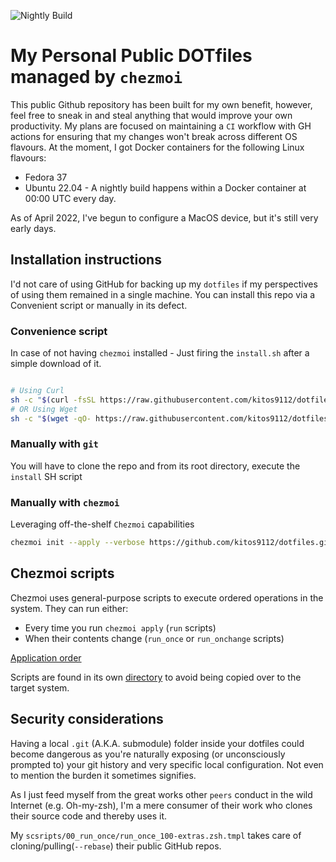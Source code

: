 ![Nightly Build](https://github.com/kitos9112/dotfiles/actions/workflows/schedule-nightly-build.yaml/badge.svg)
# My Personal Public DOTfiles managed by `chezmoi`

This public Github repository has been built for my own benefit, however, feel free to sneak in and steal anything that would improve your own productivity.
My plans are focused on maintaining a `CI` workflow with GH actions for ensuring that my changes won't break across different OS flavours.
At the moment, I got Docker containers for the following Linux flavours:

- Fedora 37
- Ubuntu 22.04 - A nightly build happens within a Docker container at 00:00 UTC every day.

As of April 2022, I've begun to configure a MacOS device, but it's still very early days.
## Installation instructions

I'd not care of using GitHub for backing up my `dotfiles` if my perspectives of using them remained in a single machine.
You can install this repo via a Convenient script or manually in its defect.

### Convenience script

In case of not having `chezmoi` installed - Just firing the `install.sh` after a simple download of it.

```bash

# Using Curl
sh -c "$(curl -fsSL https://raw.githubusercontent.com/kitos9112/dotfiles/master/install)"
# OR Using Wget
sh -c "$(wget -qO- https://raw.githubusercontent.com/kitos9112/dotfiles/master/install)"
```

### Manually with `git`

You will have to clone the repo and from its root directory, execute the `install` SH script

### Manually with `chezmoi`

Leveraging off-the-shelf `Chezmoi` capabilities

```bash
chezmoi init --apply --verbose https://github.com/kitos9112/dotfiles.git
```

## Chezmoi scripts

Chezmoi uses general-purpose scripts to execute ordered operations in the system. They can run either:

- Every time you run `chezmoi apply` (`run` scripts)
- When their contents change (`run_once` or `run_onchange` scripts)

[Application order](https://www.chezmoi.io/reference/application-order/)

Scripts are found in its own [directory](./home/.chezmoiscripts) to avoid being copied over to the target system.

## Security considerations

Having a local `.git` (A.K.A. submodule) folder inside your dotfiles could become dangerous as you're naturally exposing (or unconsciously prompted to) your git history and very specific local configuration. Not even to mention the burden it sometimes signifies.

As I just feed myself from the great works other `peers` conduct in the wild Internet (e.g. Oh-my-zsh), I'm a mere consumer of their work who clones their source code and thereby uses it.

My `scsripts/00_run_once/run_once_100-extras.zsh.tmpl` takes care of cloning/pulling(`--rebase`) their public GitHub repos.
